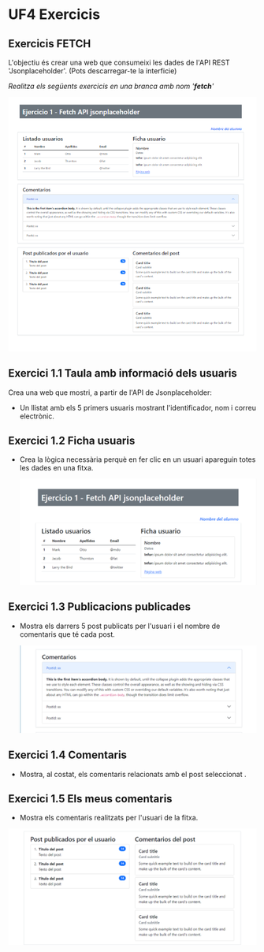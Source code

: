 # UF4 Exercicis
## Exercicis FETCH
L'objectiu és crear una web que consumeixi les dades de l'API REST 'Jsonplaceholder'. 
(Pots descarregar-te la interficie)

*Realitza els següents exercicis en una branca amb nom '**fetch**'*

![alt text](image-3.png)

## Exercici 1.1 Taula amb informació dels usuaris
Crea una web que mostri, a partir de l'API de Jsonplaceholder:
- Un llistat amb els 5 primers usuaris mostrant l'identificador, nom i correu electrònic.
## Exercici 1.2 Ficha usuaris
- Crea la lògica necessària perquè en fer clic en un usuari apareguin totes les dades en una fitxa.

  ![alt text](image.png)

## Exercici 1.3 Publicacions publicades
- Mostra els darrers 5 post publicats per l'usuari i el nombre de comentaris que té cada post.
  
  ![alt text](image-1.png)

## Exercici 1.4 Comentaris
- Mostra, al costat, els comentaris relacionats amb el post seleccionat .
## Exercici 1.5 Els meus comentaris
- Mostra els comentaris realitzats per l'usuari de la fitxa.

![alt text](image-2.png)